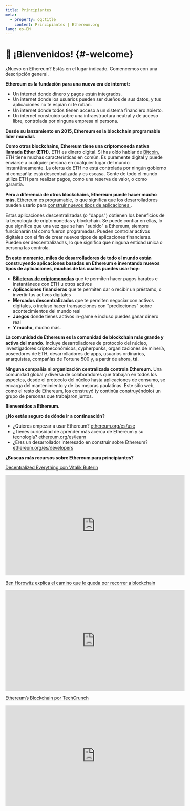 ```yaml
---
title: Principiantes
meta:
  - property: og:title
    content: Principiantes | Ethereum.org
lang: es-EM
---
```


# 👋 ¡Bienvenidos! {#-welcome}

¿Nuevo en Ethereum? Estás en el lugar indicado. Comencemos con una descripción general.

**Ethereum es la fundación para una nueva era de internet:**

- Un internet donde dinero y pagos están integrados.
- Un internet donde los usuarios pueden ser dueños de sus datos, y tus aplicaciones no te espían ni te roban.
- Un internet donde todos tienen acceso a un sistema financiero abierto.
- Un internet construido sobre una infraestructura neutral y de acceso libre, controlada por ninguna empresa ni persona.

**Desde su lanzamiento en 2015, Ethereum es la blockchain programable líder mundial.**

**Como otros blockchains, Ethereum tiene una criptomoneda nativa llamada Ether (ETH).** ETH es dinero digital. Si has oído hablar de [Bitcoin](http://bitcoin.org/), ETH tiene muchas características en común. Es puramente digital y puede enviarse a cualquier persona en cualquier lugar del mundo instantáneamente. La oferta de ETH no está controlada por ningún gobierno ni compañía: está descentralizada y es escasa. Gente de todo el mundo utiliza ETH para realizar pagos, como una reserva de valor, o como garantía.

**Pero a diferencia de otros blockchains, Ethereum puede hacer mucho más.** Ethereum es programable, lo que significa que los desarrolladores pueden usarlo para [construir nuevos tipos de aplicaciones.](/es/use/#1-use-an-application-built-on-ethereum).

Estas aplicaciones descentralizadas (o "dapps") obtienen los beneficios de la tecnología de criptomonedas y blockchain. Se puede confiar en ellas, lo que significa que una vez que se han "subido" a Ethereum, siempre funcionarán tal como fueron programadas. Pueden controlar activos digitales con el fin de crear nuevos tipos de aplicaciones financieras. Pueden ser descentralizadas, lo que significa que ninguna entidad única o persona las controla.

**En este momento, miles de desarrolladores de todo el mundo están construyendo aplicaciones basadas en Ethereum e inventando nuevos tipos de aplicaciones, muchas de las cuales puedes usar hoy:**

- [**Billeteras de criptomonedas**](/es/use/#3-what-is-a-wallet-and-which-one-should-i-use) que te permiten hacer pagos baratos e instantáneos con ETH u otros activos
- **Aplicaciones financieras** que te permiten dar o recibir un préstamo, o invertir tus activos digitales
- **Mercados descentralizados** que te permiten negociar con activos digitales, o incluso hacer transacciones con "predicciones" sobre acontecimientos del mundo real
- **Juegos** donde tienes activos in-game e incluso puedes ganar dinero real
- **Y mucho,** mucho más.

**La comunidad de Ethereum es la comunidad de blockchain más grande y activa del mundo.** Incluye desarrolladores de protocolo del núcleo, investigadores criptoeconómicos, cypherpunks, organizaciones de minería, poseedores de ETH, desarrolladores de apps, usuarios ordinarios, anarquistas, compañías de Fortune 500 y, a partir de ahora, **tú**.

**Ninguna compañía ni organización centralizada controla Ethereum.** Una comunidad global y diversa de colaboradores que trabajan en todos los aspectos, desde el protocolo del núcleo hasta aplicaciones de consumo, se encarga del mantenimiento y de las mejoras paulatinas. Este sitio web, como el resto de Ethereum, los construyó (y continúa construyéndolo) un grupo de personas que trabajaron juntos.

**Bienvenidos a Ethereum.**

**¿No estás seguro de dónde ir a continuación?**

- ¿Quieres empezar a usar Ethereum? [ethereum.org/es/use](/es/use/)
- ¿Tienes curiosidad de aprender más acerca de Ethereum y su tecnología? [ethereum.org/es/learn](/es/learn/)
- ¿Eres un desarrollador interesado en construir sobre Ethereum? [ethereum.org/es/developers](/es/developers/)

**¿Buscas más recursos sobre Ethereum para principiantes?**

[Decentralized Everything con Vitalik Buterin](https://youtu.be/WSN5BaCzsbo)

<div class="iframe-container">
  <iframe width="560" height="315" src="https://www.youtube.com/embed/WSN5BaCzsbo" frameborder="0" allow="accelerometer; autoplay; encrypted-media; gyroscope; picture-in-picture" allowfullscreen></iframe>
</div>

[Ben Horowitz explica el camino que le queda por recorrer a blockchain](https://www.youtube.com/watch?v=l9jvKWKmRfs&feature=youtu.be)

<div class="iframe-container">
  <iframe width="560" height="315" src="https://www.youtube.com/embed/l9jvKWKmRfs" frameborder="0" allow="accelerometer; autoplay; encrypted-media; gyroscope; picture-in-picture" allowfullscreen></iframe>
</div>

[Ethereum’s Blockchain por TechCrunch](https://www.youtube.com/watch?v=WfULutvxvzY)

<div class="iframe-container">
  <iframe width="560" height="315" src="https://www.youtube.com/embed/WfULutvxvzY" frameborder="0" allow="accelerometer; autoplay; encrypted-media; gyroscope; picture-in-picture" allowfullscreen></iframe>
</div>

